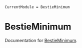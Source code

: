 ```@meta
CurrentModule = BestieMinimum
```

# BestieMinimum

Documentation for [BestieMinimum](https://github.com/JuliaBesties/BestieMinimum.jl).


